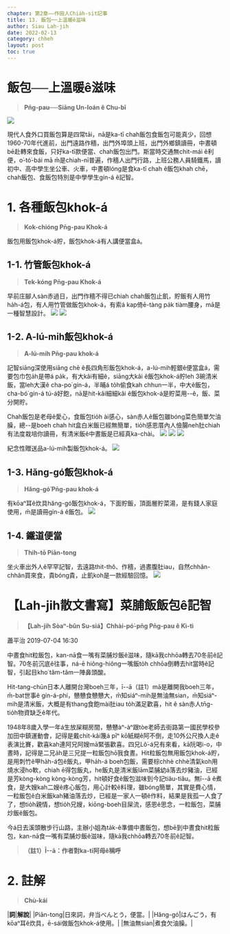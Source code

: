 ```yaml
---
chapter: 第2章——作田人Chia̍h-si̍t記事
title: 13. 飯包──上溫暖ê滋味
author: Siau Lah-jih
date: 2022-02-13
category: chheh
layout: post
toc: true
---
```


# 飯包──上溫暖ê滋味
> **Pn̄g-pau──Siāng Un-loán ê Chu-bī**

![](../too5/10/10-5-3.飯包觳仔卓瓊幸.jpg)

現代人食外口買飯包算是四常tāi，nā是ka-tī chah飯包食飯包可能真少，回想1960-70年代進前，出門遠路作穡，出門外埠頭上班，出門外鄉鎮讀冊，中晝頓bē赴轉來食飯，只好ka-tī款便當、chah飯包出門。斯當時交通無chit-mái ê利便，o͘-tó͘-bái mā m̄是chiah-nī普遍，作穡人出門行路，上班公務人員騎鐵馬，讀初中、高中學生坐公車、火車，中晝頓lóng是食ka-tī chah ê飯包khah chē，chah飯包、食飯包特別是中學學生gín-á ê記智。

# 1. 各種飯包khok-á
>**Kok-chióng Pn̄g-pau Khok-á**
  
飯包用飯包khok-á貯，飯包khok-á有人講便當盒á。

## 1-1. 竹管飯包khok-á
>**Tek-kóng Pn̄g-pau Khok-á**
  
早前庄腳人sàn赤過日，出門作穡不得已chiah chah飯包止飢，貯飯有人用竹ha̍h-á包，有人用竹管做飯包khok-á，有索á kap倚ē-tàng pa̍k tiàm腰身，mā是一種智慧設計。
![](../too5/10/10-5-1.飯包觳仔竹.jpg)
![](../too5/10/10-5-1a.飯包觳仔竹.jpg)

## 1-2. A-lú-mih飯包khok-á
>**A-lú-mih Pn̄g-pau khok-á**
  
記智siāng深使用siāng chē ê長四角形飯包khok-á，a-lú-mih輕銀ê便當盒á，需要包巾包a̍h是帶á pa̍k，有大kâi有細ê，siāng大kâi ê飯包khok-á貯leh 3碗清米飯，當leh大漢ê cha-po͘ gín-á，半晡á to̍h偷食kah chhun一半，中大ê飯包，cha-bó͘ gín-á tú-á好飽，nā是hit-kâi細細kâi ê飯包khok-á是貯菜用--ê，飯、菜分開貯。

Chah飯包是老母ê愛心，食飯包tio̍h ài感心，sàn赤人ê飯包雖bóng菜色簡單欠油臊，總--是boeh chah hit盒白米飯已經無簡單，tio̍h感恩厝內人儉腸neh肚chiah有法度栽培你讀冊，有清米飯ê中晝飯是已經真ka-chài。
![](../too5/10/10-5-2.飯包觳仔卓瓊幸.jpg)
![](../too5/10/10-5-4.飯包觳仔卓瓊幸.jpg)
![](../too5/10/10-5-4a.飯包觳仔黃文本.jpg)

紀念性贈送品a-lú-mih製飯包khok-á。
![](../too5/10/10-5-5.飯包觳仔.jpg)

## 1-3. Hăng-gó͘飯包khok-á
>**Hăng-gó͘ Pn̄g-pau khok-á**

有kōaⁿ耳ê炊具hăng-gó͘飯包khok-á，下面貯飯，頂面層貯菜湯，是有錢人家庭使用，m̄是讀冊gín-á ê飯包。
![](../too5/10/10-5-6.飯包觳仔.jpg)

## 1-4. 鐵道便當
>**Thih-tō Piān-tong**

坐火車出外人ê罕罕記智，去遠路thit-thô、作穡，過晝腹肚iau，自然chhân-chhân買來食，貴bóng貴，止飢koh是一款經驗回憶。
![](../too5/10/10-5-7.台鐵便當.jpg)

# 【Lah-jih散文書寫】菜脯飯飯包ê記智
>**【Lah-jih Sòaⁿ-bûn Su-siá】Chhài-pó͘-pn̄g Pn̄g-pau ê Kì-tì**

蕭平治 2019-07-04 16:30

中晝食hit粒飯包，kan-nā食一嘴有菜脯炒飯ê滋味，隨kā我chhōa轉去70冬前ê記智。70冬前沉底ê往事，ná-ē hiông-hiông一嘴飯to̍h chhōa倒轉去hit當時ê記智，引起目kho͘ tâm-tâm一陣鼻頭酸。

Hit-tang-chūn日本人離開台灣boeh三年，ī--ā（註1）mā是離開我boeh三年，m̄-bat世事ê gín-á-phí，戇戇食戇戇大，m̄知siáⁿ-mih是無油無sian，m̄知siáⁿ-mih是清米飯，大概是有thang食飽mài肚iau to̍h滿足歡喜，hit ê sàn赤人tn̄g-tio̍h物資缺乏ê年代。

1948年8歲入學一年á生放屎糊房間，戇戇àⁿ-àⁿ跟tòe老師去街路第一國民學校參加田中鎮運動會，記得是戴chi̍t-kâi篾á pīⁿ kō͘紙糊ê阿不倒，走10外公尺換人走ê表演比賽，歡喜kah連阿兄阿嫂mā緊張歡喜。四兄Lô͘-á兄有來看，kā阮喝i-o，中晝時，記得是二兄a̍h是三兄提一粒飯包hō͘我食晝。Hit粒飯包無用飯包khok-á貯，是用刺竹ê甲ha̍h-á包ê飯丸，甲ha̍h-á boeh包飯，需要棕chhè chhè清氣koh用燒水浸ho͘軟，chiah ē得包飯丸，he飯丸是清米飯lām菜脯幼á落去炒豬油，已經是芳kòng-kòng kòng-kòng芳，hit頓好食ê飯包滋味到今記tiâu-tiâu。無ī--ā ê煮食，是大嫂kah二嫂ê疼心飯包，用心計較ê料理，雖bóng簡單，其實是費心情，一粒飯包ê白米飯kah豬油落去炒，已經是一家人一頓ê作料，結果是我孤一人食了了，想tio̍h親情，想tio̍h兄嫂，kiōng-boeh目屎流，感恩ê思念，一粒飯包，菜脯炒飯ê飯包。

今á日去溪頭散步行山路，主辦小姐為ta̍k-ê準備中晝飯包，想bē到中晝食hit粒飯包，kan-nā食一嘴有菜脯炒飯ê滋味，隨kā我chhōa轉去70冬前ê記智。
>**（註1）Ī--ā：作者對ka-tī阿母ê稱呼**

# 2. 註解
> **Chù-kái**

|**詞**|**解說**|
|Piān-tong|日來詞，弁当べんとう，便當。|
|Hăng-gó͘|はんごう，有kōaⁿ耳ê炊具，ē-sái做飯包khok-á使用。|
|無油無sian|煮食欠油臊。|

